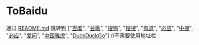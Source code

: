 # ToBaidu
通过 [README.md](README.md) 跳转到 ["[百度](https://baidu.com)", "[谷歌](https://google.com)", "[搜狗](https://sogou.com)", "[搜搜](https://soso.com)", "[有道](https://youdao.com)", "[必应](https://bing.com)", "[中搜](https://zhongsou.com)", "[必应](https://bing.com)", "[爱问](https://iask.ai/)", "[中国雅虎](https://yahoo.cn/)", "[DuckDuckGo]([so.com](https://duckduckgo.com/))"] //不需要使用地址栏
